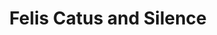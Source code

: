 ---
artist: 'Leo Takami'
title: 'Felis Catus and Silence'
apple_link: 'https://music.apple.com/us/album/felis-catus-and-silence/1489985356'
link: 'https://www.dropbox.com/s/14p46rdgihaira0/LeoTakami.zip?dl=1'
content: ""
new_image: '../assets/FFWD/Leo Takami.jpg'
published_date: '2020-03-28T20:36:36.000Z'
---